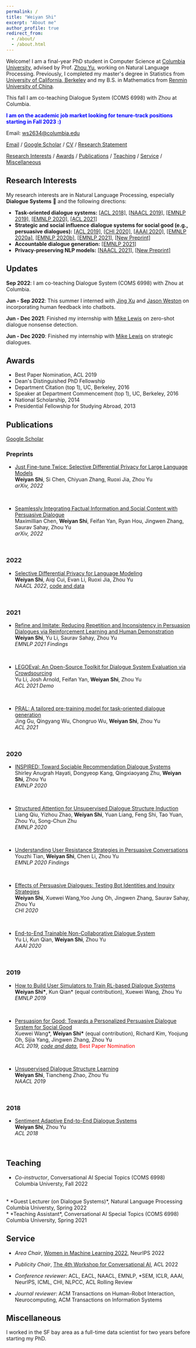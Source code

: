 ```yaml
---
permalink: /
title: "Weiyan Shi"
excerpt: "About me"
author_profile: true
redirect_from: 
  - /about/
  - /about.html
---
```

Welcome! I am a final-year PhD student in Computer Science at [Columbia University](https://www.cs.columbia.edu/), advised by Prof. [Zhou Yu](http://www.cs.columbia.edu/~zhouyu/), working on Natural Language Processing. Previously, I completed my master's degree in Statistics from [University of California, Berkeley](https://statistics.berkeley.edu/) and my B.S. in Mathematics from [Renmin University of China](https://www.ruc.edu.cn/en). 


This fall I am co-teaching Dialogue System (COMS 6998) with Zhou at Columbia.

<span style="color:blue">**I am on the academic job market looking for tenure-track positions starting in Fall 2023 :)**</span>


Email: ws2634@columbia.edu


[Email](mailto:ws2634@columbia.edu) / [Google Scholar](https://scholar.google.com/citations?user=xj666rUAAAAJ&hl=en&authuser=2) / [CV](http://wyshi.github.io/files/CV.pdf) / [Research Statement](http://wyshi.github.io/files/research_statement_1page.pdf)

[Research Interests](#research-interests) / [Awards](#awards) / [Publications](#publications) / [Teaching](#teaching) / [Service](#service) / [Miscellaneous](#miscellaneous)


## Research Interests
My research interests are in Natural Language Processing, especially **Dialogue Systems** 🤖 and the following directions:
* **Task-oriented dialogue systems:** [\[ACL 2018\]](https://arxiv.org/pdf/1804.10731.pdf), [\[NAACL 2019\]](https://arxiv.org/pdf/1904.03736.pdf), [\[EMNLP 2019\]](https://arxiv.org/pdf/1909.01388.pdf), [\[EMNLP 2020\]](https://arxiv.org/pdf/2009.08552.pdf), [\[ACL 2021\]](https://aclanthology.org/2021.acl-short.40.pdf)
* **Strategic and social influence dialogue systems for social good (e.g., persuasive dialogues):** [\[ACL 2019\]](https://arxiv.org/pdf/1906.06725.pdf), [\[CHI 2020\]](https://arxiv.org/pdf/2001.04564.pdf), [\[AAAI 2020\]](https://arxiv.org/pdf/1911.10742.pdf), [\[EMNLP 2020a\]](https://aclanthology.org/2020.findings-emnlp.431.pdf), [\[EMNLP 2020b\]](https://arxiv.org/pdf/2009.14306.pdf), [\[EMNLP 2021\]](https://arxiv.org/pdf/2012.15375.pdf), [\[New Preprint\]](https://arxiv.org/pdf/2203.07657.pdf)
* **Accountable dialogue generation:** [\[EMNLP 2021\]](https://arxiv.org/pdf/2012.15375.pdf)
* **Privacy-preserving NLP models:** [\[NAACL 2021\]](https://arxiv.org/pdf/2108.12944.pdf), [\[New Preprint\]](https://arxiv.org/pdf/2204.07667.pdf)

## Updates
**Sep 2022**: I am co-teaching Dialogue System (COMS 6998) with Zhou at Columbia.

**Jun - Sep 2022**: This summer I interned with [Jing Xu](https://scholar.google.com/citations?user=H3Uq3FcAAAAJ&hl=en&authuser=2&oi=ao) and [Jason Weston](http://www.thespermwhale.com/jaseweston/) on incorporating human feedback into chatbots. 

**Jun - Dec 2021**: Finished my internship with [Mike Lewis](https://scholar.google.co.uk/citations?user=SnQnQicAAAAJ&hl=en) on zero-shot dialogue nonsense detection.

**Jun - Dec 2020**: Finished my internship with [Mike Lewis](https://scholar.google.co.uk/citations?user=SnQnQicAAAAJ&hl=en) on strategic dialogues. 



## Awards
* Best Paper Nomination, ACL 2019  
* Dean's Distinguished PhD Fellowship
* Department Citation (top 1), UC, Berkeley, 2016
* Speaker at Department Commencement (top 1), UC, Berkeley, 2016
* National Scholarship, 2014
* Presidential Fellowship for Studying Abroad, 2013

## Publications
[Google Scholar](https://scholar.google.com/citations?user=xj666rUAAAAJ&hl=en&authuser=2)

### Preprints

* [Just Fine-tune Twice: Selective Differential Privacy for Large Language
Models](https://arxiv.org/pdf/2204.07667.pdf)  
**Weiyan Shi**, Si Chen, Chiyuan Zhang, Ruoxi Jia, Zhou Yu  
*arXiv, 2022*
<br>

* [Seamlessly Integrating Factual Information and Social Content with Persuasive Dialogue](https://arxiv.org/pdf/2203.07657.pdf)  
Maximillian Chen, **Weiyan Shi**, Feifan Yan, Ryan Hou, Jingwen Zhang, Saurav Sahay, Zhou Yu  
*arXiv, 2022*
<br>

### 2022

* [Selective Differential Privacy for Language Modeling](https://arxiv.org/pdf/2108.12944.pdf)  
**Weiyan Shi**, Aiqi Cui, Evan Li, Ruoxi Jia, Zhou Yu  
*NAACL 2022*, [code and data](https://github.com/wyshi/lm_privacy)
<br>

<!-- * [What Does the Bot Do? Detecting Repetition and Contradiction in Dialogues by Asking and Answering Questions]
**Weiyan Shi**, Mary Williamson, Jason Weston, Mike Lewis, Zhou Yu
In Submission -->

<!-- * [Towards Socially Intelligent Agents with Mental State Transition and Human Utility](https://arxiv.org/pdf/2103.07011.pdf)  
Liang Qiu, Yizhou Zhao, Yuan Liang, Pan Lu, **Weiyan Shi**, Zhou Yu, Song-Chun Zhu  
*In Submission*

* [DEUX: An Attribute-Guided Framework for Sociable Recommendation Dialogue Systems](https://arxiv.org/pdf/2105.00825.pdf)  
Yu Li, Shirley Anugrah Hayati, **Weiyan Shi**, Zhou Yu  
*In Submission* -->

### 2021

* [Refine and Imitate: Reducing Repetition and Inconsistency in Persuasion Dialogues via Reinforcement Learning and Human Demonstration](https://arxiv.org/pdf/2012.15375.pdf)  
**Weiyan Shi**, Yu Li, Saurav Sahay, Zhou Yu  
*EMNLP 2021 Findings* 
<br>

* [LEGOEval: An Open-Source Toolkit for Dialogue System Evaluation via Crowdsourcing](https://arxiv.org/pdf/2105.01992.pdf)  
Yu Li, Josh Arnold, Feifan Yan, **Weiyan Shi**, Zhou Yu  
*ACL 2021 Demo*
<br>

* [PRAL: A tailored pre-training model for task-oriented dialogue generation](https://aclanthology.org/2021.acl-short.40.pdf)  
Jing Gu, Qingyang Wu, Chongruo Wu, **Weiyan Shi**, Zhou Yu  
*ACL 2021*
<br>

### 2020

* [INSPIRED: Toward Sociable Recommendation Dialogue Systems](https://arxiv.org/pdf/2009.14306.pdf)  
Shirley Anugrah Hayati, Dongyeop Kang, Qingxiaoyang Zhu, **Weiyan Shi**, Zhou Yu  
*EMNLP 2020* 
<br>

* [Structured Attention for Unsupervised Dialogue Structure Induction](https://arxiv.org/pdf/2009.08552.pdf)  
Liang Qiu, Yizhou Zhao, **Weiyan Shi**, Yuan Liang, Feng Shi, Tao Yuan, Zhou Yu, Song-Chun Zhu  
*EMNLP 2020* 
<br>

* [Understanding User Resistance Strategies in Persuasive Conversations](https://aclanthology.org/2020.findings-emnlp.431.pdf)  
Youzhi Tian, **Weiyan Shi**, Chen Li, Zhou Yu     
*EMNLP 2020 Findings*
<br>

* [Effects of Persuasive Dialogues: Testing Bot Identities and Inquiry Strategies](https://arxiv.org/pdf/2001.04564.pdf)  
**Weiyan Shi**, Xuewei Wang,Yoo Jung Oh, Jingwen Zhang, Saurav Sahay, Zhou Yu    
*CHI 2020*
<br>

* [End-to-End Trainable Non-Collaborative Dialogue System](https://arxiv.org/pdf/1911.10742.pdf)  
Yu Li, Kun Qian, **Weiyan Shi**, Zhou Yu    
*AAAI 2020*
<br>

### 2019
* [How to Build User Simulators to Train RL-based Dialogue Systems](https://arxiv.org/pdf/1909.01388.pdf)  
**Weiyan Shi\***, Kun Qian* (equal contribution), Xuewei Wang, Zhou Yu    
*EMNLP 2019* 
<br>

* [Persuasion for Good: Towards a Personalized Persuasive Dialogue System for Social Good](https://arxiv.org/pdf/1906.06725.pdf)  
Xuewei Wang\*, **Weiyan Shi\*** (equal contribution), Richard Kim, Yoojung Oh, Sijia Yang, Jingwen Zhang, Zhou Yu    
*ACL 2019, [code and data](https://gitlab.com/ucdavisnlp/persuasionforgood)*, <span style="color:red">Best Paper Nomination</span>
<br>

* [Unsupervised Dialogue Structure Learning](https://arxiv.org/pdf/1904.03736.pdf)  
**Weiyan Shi**, Tiancheng Zhao, Zhou Yu  
*NAACL 2019*
<br>

### 2018

* [Sentiment Adaptive End-to-End Dialogue Systems](https://arxiv.org/pdf/1804.10731.pdf)  
**Weiyan Shi**, Zhou Yu  
*ACL 2018*
<br>

## Teaching
* *Co-instructor*, Conversational AI Special Topics (COMS 6998)  
Columbia Universty, Fall 2022  
<br>
* *Guest Lecturer (on Dialogue Systems)*, Natural Language Processing  
Columbia Universty, Spring 2022  
<br>
* *Teaching Assistant*, Conversational AI Special Topics (COMS 6998)      
Columbia University, Spring 2021

## Service
<!-- **Conference reviewer**: ACL 2019, ACL 2020, *SEM 2020, ICLR 2021, AAAI 2021, EACL 2021, NAACL 2021, ACL 2021, *SEM 2021, NeurlPS 2021, EMNLP 2021, NLPCC 2021, ICLR 2022, AAAI 2022, ICML 2022, ACL 2022, CHI 2022, SIGDIAL 2022, HCI+NLP workshop at NAACL 2022, ACL Rolling Review -->
* *Area Chair*, [Women in Machine Learning 2022](https://sites.google.com/view/wiml2022/home?authuser=0), NeurIPS 2022

* *Publicity Chair*, [The 4th Workshop for Conversational AI](https://sites.google.com/view/4thnlp4convai), ACL 2022

* *Conference reviewer*: ACL, EACL, NAACL, EMNLP, *SEM, ICLR, AAAI, NeurlPS, ICML, CHI, NLPCC, ACL Rolling Review 

* *Journal reviewer*: ACM Transactions on Human-Robot Interaction, Neurocomputing, ACM Transactions on Information Systems


## Miscellaneous
I worked in the SF bay area as a full-time data scientist for two years before starting my PhD.